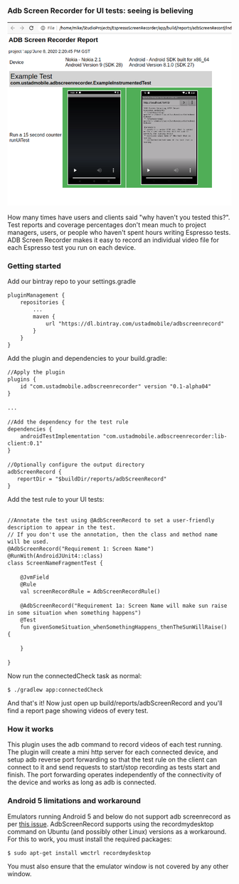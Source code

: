 
### Adb Screen Recorder for UI tests: seeing is believing

![Image of report output](images/reportpic.png)

How many times have users and clients said "why haven't you tested this?". Test reports and coverage
percentages don't mean much to project managers, users, or people who haven't spent hours writing
Espresso tests. ADB Screen Recorder makes it easy to record an individual video file for each
Espresso test you run on each device.

### Getting started

Add our bintray repo to your settings.gradle

```
pluginManagement {
    repositories {
        ...
        maven {
            url "https://dl.bintray.com/ustadmobile/adbscreenrecord"
        }
    }
}
```

Add the plugin and dependencies to your build.gradle:
```
//Apply the plugin
plugins {
    id "com.ustadmobile.adbscreenrecorder" version "0.1-alpha04"
}

...

//Add the dependency for the test rule
dependencies {
    androidTestImplementation "com.ustadmobile.adbscreenrecorder:lib-client:0.1"
}

//Optionally configure the output directory
adbScreenRecord {
   reportDir = "$buildDir/reports/adbScreenRecord"
}
```

Add the test rule to your UI tests:
```

//Annotate the test using @AdbScreenRecord to set a user-friendly description to appear in the test.
// If you don't use the annotation, then the class and method name will be used.
@AdbScreenRecord("Requirement 1: Screen Name")
@RunWith(AndroidJUnit4::class)
class ScreenNameFragmentTest {

    @JvmField
    @Rule
    val screenRecordRule = AdbScreenRecordRule()

    @AdbScreenRecord("Requirement 1a: Screen Name will make sun raise in some situation when something happens")
    @Test
    fun givenSomeSituation_whenSomethingHappens_thenTheSunWillRaise() {

    }

}
```

Now run the connectedCheck task as normal:

```
$ ./gradlew app:connectedCheck
```

And that's it! Now just open up build/reports/adbScreenRecord and you'll find a report page
showing videos of every test.

### How it works

This plugin uses the adb command to record videos of each test running. The plugin will create a
mini http server for each connected device, and setup adb reverse port forwarding so that the
test rule on the client can connect to it and send requests to start/stop recording as tests
start and finish. The port forwarding operates independently of the connectivity of the device
and works as long as adb is connected.

### Android 5 limitations and workaround

Emulators running Android 5 and below do not support adb screenrecord as per [this issue](https://issuetracker.google.com/issues/36982354).
AdbScreenRecord supports using the recordmydesktop command on Ubuntu (and possibly other Linux) versions
as a workaround. For this to work, you must install the required packages:

```
$ sudo apt-get install wmctrl recordmydesktop
```

You must also ensure that the emulator window is not covered by any other window.
